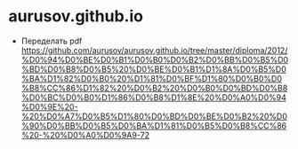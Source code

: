 aurusov.github.io
=================

* Переделать pdf
https://github.com/aurusov/aurusov.github.io/tree/master/diploma/2012/%D0%94%D0%BE%D0%B1%D0%B0%D0%B2%D0%BB%D0%B5%D0%BD%D0%B8%D0%B5%20%D0%BE%D0%B1%D1%8A%D0%B5%D0%BA%D1%82%D0%B0%20%D1%81%D0%BF%D1%80%D0%B0%D0%B8%CC%86%D1%82%20%D0%B2%20%D0%B0%D0%BD%D0%B8%D0%BC%D0%B0%D1%86%D0%B8%D1%8E%20%D0%A0%D0%94%D0%9E%20-%20%D0%A7%D0%B5%D1%80%D0%BD%D0%BE%D0%B2%20%D0%90%D0%BB%D0%B5%D0%BA%D1%81%D0%B5%D0%B8%CC%86%20-%20%D0%A0%D0%9A9-72

